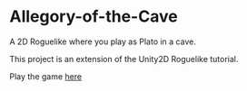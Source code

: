 # Allegory-of-the-Cave
A 2D Roguelike where you play as Plato in a cave.

This project is an extension of the Unity2D Roguelike tutorial.

Play the game [here](https://ozanbayiz.github.io/Allegory-of-the-Cave/)
